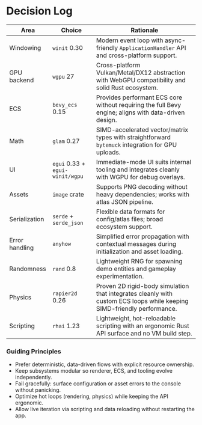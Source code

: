 # Decision Log

| Area | Choice | Rationale |
|------|--------|-----------|
| Windowing | `winit` 0.30 | Modern event loop with async-friendly `ApplicationHandler` API and cross-platform support. |
| GPU backend | `wgpu` 27 | Cross-platform Vulkan/Metal/DX12 abstraction with WebGPU compatibility and solid Rust ecosystem. |
| ECS | `bevy_ecs` 0.15 | Provides performant ECS core without requiring the full Bevy engine; aligns with data-driven design. |
| Math | `glam` 0.27 | SIMD-accelerated vector/matrix types with straightforward `bytemuck` integration for GPU uploads. |
| UI | `egui` 0.33 + `egui-winit/wgpu` | Immediate-mode UI suits internal tooling and integrates cleanly with WGPU for debug overlays. |
| Assets | `image` crate | Supports PNG decoding without heavy dependencies; works with atlas JSON pipeline. |
| Serialization | `serde` + `serde_json` | Flexible data formats for config/atlas files; broad ecosystem support. |
| Error handling | `anyhow` | Simplified error propagation with contextual messages during initialization and asset loading. |
| Randomness | `rand` 0.8 | Lightweight RNG for spawning demo entities and gameplay experimentation. |
| Physics | `rapier2d` 0.26 | Proven 2D rigid-body simulation that integrates cleanly with custom ECS loops while keeping SIMD-friendly performance. |
| Scripting | `rhai` 1.23 | Lightweight, hot-reloadable scripting with an ergonomic Rust API surface and no VM build step. |

### Guiding Principles
- Prefer deterministic, data-driven flows with explicit resource ownership.
- Keep subsystems modular so renderer, ECS, and tooling evolve independently.
- Fail gracefully: surface configuration or asset errors to the console without panicking.
- Optimize hot loops (rendering, physics) while keeping the API ergonomic.
- Allow live iteration via scripting and data reloading without restarting the app.
